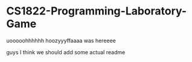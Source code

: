 # CS1822-Programming-Laboratory-Game
uooooohhhhhh
hoozyyyffaaaa was hereeee

guys I think we should add some actual readme
